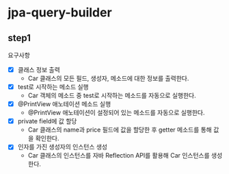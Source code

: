 # jpa-query-builder

## step1

요구사항
- [x] 클래스 정보 출력
  - Car 클래스의 모든 필드, 생성자, 메소드에 대한 정보를 출력한다.
- [x] test로 시작하는 메소드 실행
    - Car 객체의 메소드 중 test로 시작하는 메소드를 자동으로 실행한다.
- [x] @PrintView 애노테이션 메소드 실행
    - @PrintView 애노테이션이 설정되어 있는 메소드를 자동으로 실행한다.
- [x] private field에 값 할당
    - Car 클래스의 name과 price 필드에 값을 할당한 후 getter 메소드를 통해 값을 확인한다.
- [x] 인자를 가진 생성자의 인스턴스 생성
    - Car 클래스의 인스턴스를 자바 Reflection API를 활용해 Car 인스턴스를 생성한다.
